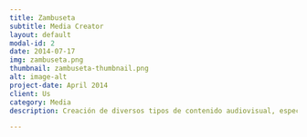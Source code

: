```yaml
---
title: Zambuseta
subtitle: Media Creator
layout: default
modal-id: 2
date: 2014-07-17
img: zambuseta.png
thumbnail: zambuseta-thumbnail.png
alt: image-alt
project-date: April 2014
client: Us
category: Media
description: Creación de diversos tipos de contenido audiovisual, especialmente enfocados a vídeos creativos con diversas clases de controladores para música electrónica en directo. Varias de sus creaciones han superado el millón de reproducciones en YouTube y los 20 millones en Facebook https://www.youtube.com/user/Zambuseta

---
```

